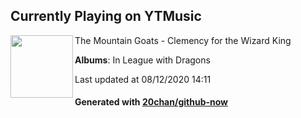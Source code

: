 ## Currently Playing on YTMusic

[<img align="left" width="100" src="https://lh3.googleusercontent.com/8lGGAaal6nr4F2aJMDfjkAVsXK5qz1ODRYGwluXc-uofeEg-LnKQEY7VpF7CmjLVrRo0Gh5T7amI8YNZ">](https://music.youtube.com/channel/UCZxwihQYwXEogN-DGfngwcw)

The Mountain Goats - Clemency for the Wizard King

**Albums**: In League with Dragons

Last updated at 08/12/2020 14:11

#### Generated with [20chan/github-now](https://github.com/20chan/github-now)


<!--
**20chan/20chan** is a ✨ _special_ ✨ repository because its `README.md` (this file) appears on your GitHub profile.

Here are some ideas to get you started:

- 🔭 I’m currently working on ...
- 🌱 I’m currently learning ...
- 👯 I’m looking to collaborate on ...
- 🤔 I’m looking for help with ...
- 💬 Ask me about ...
- 📫 How to reach me: ...
- 😄 Pronouns: ...
- ⚡ Fun fact: ...
-->
